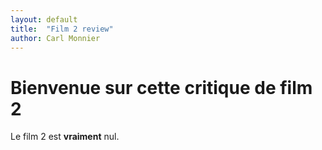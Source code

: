 ```yaml
---
layout: default
title:  "Film 2 review"
author: Carl Monnier
---
```


# Bienvenue sur cette critique de film 2

Le film 2 est **vraiment** nul.